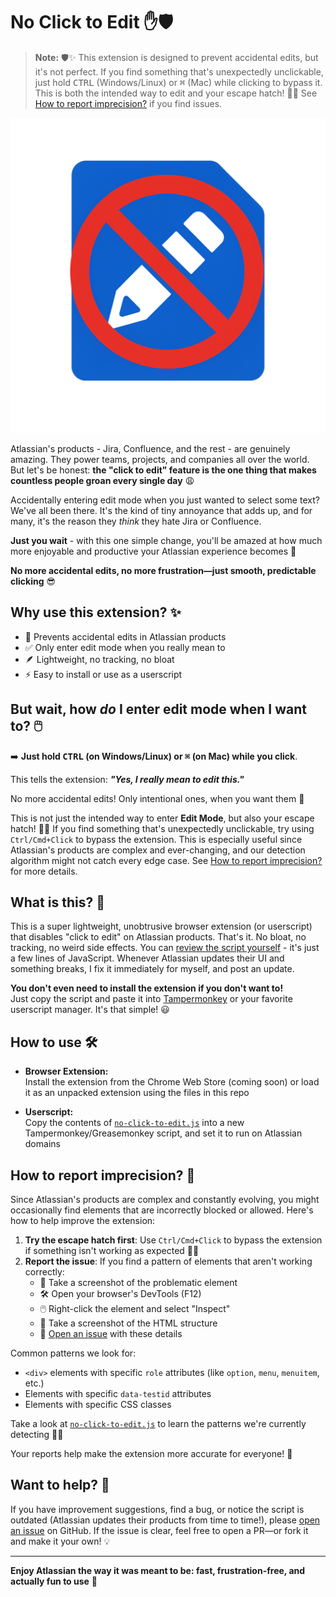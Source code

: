 # No Click to Edit ✋🛡️

> **Note:** 🛡️✨ This extension is designed to prevent accidental edits, but it's not perfect. If you find something that's unexpectedly unclickable, just hold <kbd>CTRL</kbd> (Windows/Linux) or <kbd>⌘</kbd> (Mac) while clicking to bypass it. This is both the intended way to edit and your escape hatch! 🏃‍♂️ See [How to report imprecision?](#how-to-report-imprecision-) if you find issues.

![No Click To Edit logo](./screenshots/NoClickToEdit.png)

Atlassian's products - Jira, Confluence, and the rest - are genuinely amazing. They power teams, projects, and companies all over the world. But let's be honest: **the "click to edit" feature is the one thing that makes countless people groan every single day** 😩

Accidentally entering edit mode when you just wanted to select some text? We've all been there. It's the kind of tiny annoyance that adds up, and for many, it's the reason they _think_ they hate Jira or Confluence.

**Just you wait** - with this one simple change, you'll be amazed at how much more enjoyable and productive your Atlassian experience becomes 🚀

**No more accidental edits, no more frustration—just smooth, predictable clicking** 😎

## Why use this extension? ✨

- 🛑 Prevents accidental edits in Atlassian products
- ✅ Only enter edit mode when you really mean to
- 🪶 Lightweight, no tracking, no bloat
- ⚡ Easy to install or use as a userscript

## But wait, how _do_ I enter edit mode when I want to? 🖱️

➡️ **Just hold <kbd>CTRL</kbd> (on Windows/Linux) or <kbd>⌘</kbd> (on Mac) while you click**.

This tells the extension: **_"Yes, I *really* mean to edit this."_**

No more accidental edits! Only intentional ones, when you want them 🎯

This is not just the intended way to enter **Edit Mode**, but also your escape hatch! 🏃‍♂️ If you find something that's unexpectedly unclickable, try using `Ctrl/Cmd+Click` to bypass the extension. This is especially useful since Atlassian's products are complex and ever-changing, and our detection algorithm might not catch every edge case. See [How to report imprecision?](#how-to-report-imprecision-) for more details.

## What is this? 🤔

This is a super lightweight, unobtrusive browser extension (or userscript) that disables "click to edit" on Atlassian products. That's it. No bloat, no tracking, no weird side effects. You can [review the script yourself](./no-click-to-edit.js) - it's just a few lines of JavaScript. Whenever Atlassian updates their UI and something breaks, I fix it immediately for myself, and post an update.

**You don't even need to install the extension if you don't want to!**  
Just copy the script and paste it into [Tampermonkey](https://www.tampermonkey.net/) or your favorite userscript manager. It's that simple! 😃

## How to use 🛠️

- **Browser Extension:**  
  Install the extension from the Chrome Web Store (coming soon) or load it as an unpacked extension using the files in this repo

- **Userscript:**  
  Copy the contents of [`no-click-to-edit.js`](./no-click-to-edit.js) into a new Tampermonkey/Greasemonkey script, and set it to run on Atlassian domains

## How to report imprecision? 🐞

Since Atlassian's products are complex and constantly evolving, you might occasionally find elements that are incorrectly blocked or allowed. Here's how to help improve the extension:

1. **Try the escape hatch first**: Use `Ctrl/Cmd+Click` to bypass the extension if something isn't working as expected 🏃‍♂️
2. **Report the issue**: If you find a pattern of elements that aren't working correctly:
   - 📸 Take a screenshot of the problematic element
   - 🛠️ Open your browser's DevTools (F12)
   - 🖱️ Right-click the element and select "Inspect"
   - 📸 Take a screenshot of the HTML structure
   - 📝 [Open an issue](https://github.com/haffi921/no-click-to-edit/issues) with these details

Common patterns we look for:

- `<div>` elements with specific `role` attributes (like `option`, `menu`, `menuitem`, etc.)
- Elements with specific `data-testid` attributes
- Elements with specific CSS classes

Take a look at [`no-click-to-edit.js`](./no-click-to-edit.js) to learn the patterns we're currently detecting 🕵️‍♂️

Your reports help make the extension more accurate for everyone! 🙏

## Want to help? 🤝

If you have improvement suggestions, find a bug, or notice the script is outdated (Atlassian updates their products from time to time!), please [open an issue](https://github.com/haffi921/no-click-to-edit/issues) on GitHub. If the issue is clear, feel free to open a PR—or fork it and make it your own! 💡

---

**Enjoy Atlassian the way it was meant to be: fast, frustration-free, and actually fun to use** 🎉
